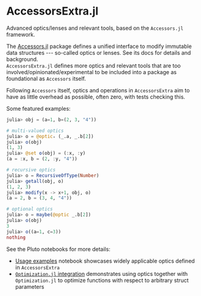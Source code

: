 # AccessorsExtra.jl

Advanced optics/lenses and relevant tools, based on the `Accessors.jl` framework.

The [Accessors.jl](https://github.com/JuliaObjects/Accessors.jl) package defines a unified interface to modify immutable data structures --- so-called optics or lenses. See its docs for details and background. \
`AccessorsExtra.jl` defines more optics and relevant tools that are too involved/opinionated/experimental to be included into a package as foundational as `Accessors` itself.

Following `Accessors` itself, optics and operations in `AccessorsExtra` aim to have as little overhead as possible, often zero, with tests checking this.

Some featured examples:
```julia
julia> obj = (a=1, b=(2, 3, "4"))

# multi-valued optics
julia> o = @optic₊ (_.a, _.b[2])
julia> o(obj)
(1, 3)
julia> @set o(obj) = (:x, :y)
(a = :x, b = (2, :y, "4"))

# recursive optics
julia> o = RecursiveOfType(Number)
julia> getall(obj, o)
(1, 2, 3)
julia> modify(x -> x+1, obj, o)
(a = 2, b = (3, 4, "4"))

# optional optics
julia> o = maybe(@optic _.b[2])
julia> o(obj)
3
julia> o((a=1, c=3))
nothing
```

See the Pluto notebooks for more details:
- [Usage examples](https://aplavin.github.io/AccessorsExtra.jl/examples/notebook.html) notebook showcases widely applicable optics defined in `AccessorsExtra`
- [`Optimization.jl` integration](https://aplavin.github.io/AccessorsExtra.jl/examples/optimization.html) demonstrates using optics together with `Optimization.jl` to optimize functions with respect to arbitrary struct parameters
